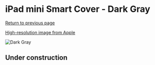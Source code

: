 # iPad mini Smart Cover - Dark Gray

[Return to previous page](/ipad_mini)

[High-resolution image from Apple](https://store.storeimages.cdn-apple.com/8756/as-images.apple.com/is/MD963?wid=4500&hei=4500&fmt=png)

<div style="width: 512px"><img src="/almost_uncompressed/MD963.webp" alt="Dark Gray"></div>

## Under construction
